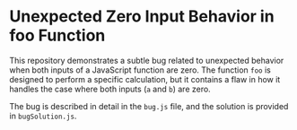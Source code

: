 # Unexpected Zero Input Behavior in foo Function

This repository demonstrates a subtle bug related to unexpected behavior when both inputs of a JavaScript function are zero. The function `foo` is designed to perform a specific calculation, but it contains a flaw in how it handles the case where both inputs (`a` and `b`) are zero. 

The bug is described in detail in the `bug.js` file, and the solution is provided in `bugSolution.js`.